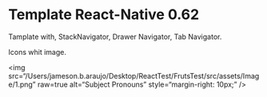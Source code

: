 # Template React-Native 0.62

Tamplate with, StackNavigator, Drawer Navigator, Tab Navigator.

Icons whit image.

<img
src=“/Users/jameson.b.araujo/Desktop/ReactTest/FrutsTest/src/assets/Image/1.png”
raw=true
alt=“Subject Pronouns”
style=“margin-right: 10px;”
/>
